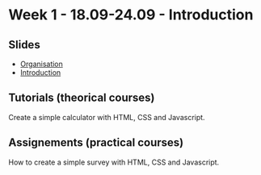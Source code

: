 # Week 1 - 18.09-24.09 - Introduction

## Slides

- [Organisation](./1-organisation.md)
- [Introduction](./2-introduction.md)

## Tutorials (theorical courses)

Create a simple calculator with HTML, CSS and Javascript.

## Assignements (practical courses)

How to create a simple survey with HTML, CSS and Javascript.
